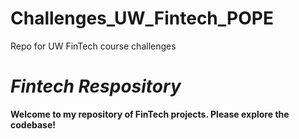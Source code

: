 # Challenges_UW_Fintech_POPE
Repo for UW FinTech course challenges

# *Fintech Respository*

**Welcome to my repository of FinTech projects. Please explore the codebase!**


